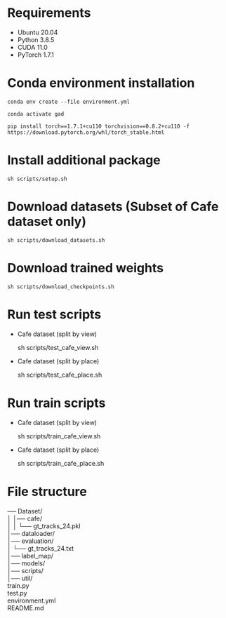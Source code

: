 # Requirements

- Ubuntu 20.04
- Python 3.8.5
- CUDA 11.0
- PyTorch 1.7.1

# Conda environment installation
    conda env create --file environment.yml

    conda activate gad

    pip install torch==1.7.1+cu110 torchvision==0.8.2+cu110 -f https://download.pytorch.org/whl/torch_stable.html
    
# Install additional package
    sh scripts/setup.sh
   

# Download datasets (Subset of Cafe dataset only)

    sh scripts/download_datasets.sh

# Download trained weights

    sh scripts/download_checkpoints.sh

# Run test scripts

- Cafe dataset (split by view)
  

    sh scripts/test_cafe_view.sh

- Cafe dataset (split by place)
  

    sh scripts/test_cafe_place.sh

# Run train scripts

- Cafe dataset (split by view)


    sh scripts/train_cafe_view.sh

- Cafe dataset (split by place)


    sh scripts/train_cafe_place.sh



# File structure

── Dataset/ <br/>
│   │── cafe/ <br/>
│   │   └── gt_tracks_24.pkl <br/>
│── dataloader/ <br/>
│── evaluation/ <br/>
│   └── gt_tracks_24.txt <br/>
│── label_map/ <br/>
│── models/ <br/>
│── scripts/ <br/>
│── util/ <br/>
train.py <br/>
test.py <br/>
environment.yml <br/> 
README.md <br/> 